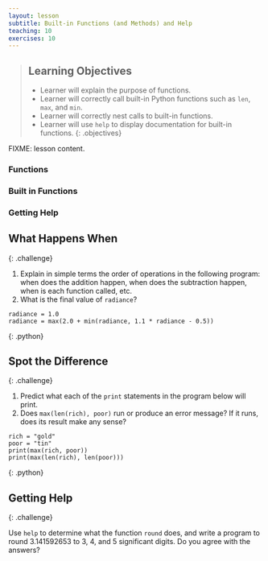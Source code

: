 ```yaml
---
layout: lesson
subtitle: Built-in Functions (and Methods) and Help
teaching: 10
exercises: 10
---
```

> ## Learning Objectives
>
> * Learner will explain the purpose of functions.
> * Learner will correctly call built-in Python functions such as `len`, `max`, and `min`.
> * Learner will correctly nest calls to built-in functions.
> * Learner will use `help` to display documentation for built-in functions.
{: .objectives}

FIXME: lesson content.

### Functions




### Built in Functions

### Getting Help



## What Happens When
{: .challenge}

1. Explain in simple terms the order of operations in the following program:
   when does the addition happen, when does the subtraction happen,
   when is each function called, etc.
2. What is the final value of `radiance`?

~~~
radiance = 1.0
radiance = max(2.0 + min(radiance, 1.1 * radiance - 0.5))
~~~
{: .python}

## Spot the Difference
{: .challenge}

1. Predict what each of the `print` statements in the program below will print.
2. Does `max(len(rich), poor)` run or produce an error message?
   If it runs, does its result make any sense?

~~~
rich = "gold"
poor = "tin"
print(max(rich, poor))
print(max(len(rich), len(poor)))
~~~
{: .python}

## Getting Help
{: .challenge}

Use `help` to determine what the function `round` does,
and write a program to round 3.141592653 to 3, 4, and 5 significant digits.
Do you agree with the answers?
